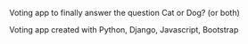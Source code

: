 Voting app to finally answer the question Cat or Dog? (or both)

Voting app created with Python, Django, Javascript, Bootstrap


